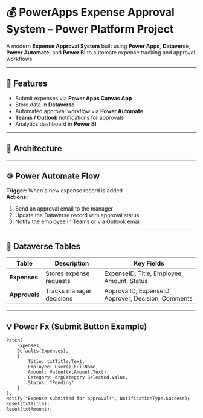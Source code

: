 # 💰 PowerApps Expense Approval System – Power Platform Project

A modern **Expense Approval System** built using **Power Apps**, **Dataverse**, **Power Automate**, and **Power BI** to automate expense tracking and approval workflows.

---

## 🚀 Features
- Submit expenses via **Power Apps Canvas App**
- Store data in **Dataverse**
- Automated approval workflow via **Power Automate**
- **Teams / Outlook** notifications for approvals
- Analytics dashboard in **Power BI**

---

## 🧱 Architecture

---

## ⚙️ Power Automate Flow
**Trigger:** When a new expense record is added  
**Actions:**
1. Send an approval email to the manager  
2. Update the Dataverse record with approval status  
3. Notify the employee in Teams or via Outlook email  

---

## 💾 Dataverse Tables
| Table | Description | Key Fields |
|--------|--------------|-------------|
| **Expenses** | Stores expense requests | ExpenseID, Title, Employee, Amount, Status |
| **Approvals** | Tracks manager decisions | ApprovalID, ExpenseID, Approver, Decision, Comments |

---

## 💡 Power Fx (Submit Button Example)
```plaintext
Patch(
    Expenses,
    Defaults(Expenses),
    {
        Title: txtTitle.Text,
        Employee: User().FullName,
        Amount: Value(txtAmount.Text),
        Category: drpCategory.Selected.Value,
        Status: "Pending"
    }
);
Notify("Expense submitted for approval!", NotificationType.Success);
Reset(txtTitle);
Reset(txtAmount);
